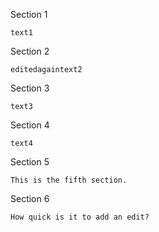 Section 1

	text1
Section 2

	editedagaintext2
Section 3

	text3
Section 4

	text4
Section 5

	This is the fifth section.
Section 6

	How quick is it to add an edit?
